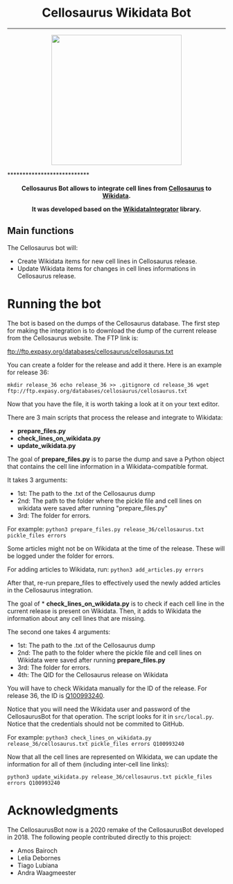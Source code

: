 # <center>Cellosaurus Wikidata Bot</center>

***************************
<p align="center">
  <img src="img/WikiCello.png" width="300"/>
</p>
***************************

**<center>Cellosaurus Bot allows to integrate cell lines from [Cellosaurus](https://web.expasy.org/cellosaurus/) to [Wikidata](https://www.wikidata.org/wiki/Wikidata:Main_Page).**

**It was developed based on the [WikidataIntegrator](https://github.com/SuLab/WikidataIntegrator) library.</center>**

## Main functions 

The Cellosaurus bot will:

+ Create Wikidata items for new cell lines in Cellosaurus release.
+ Update Wikidata items for changes in cell lines informations in Cellosaurus release.
# Running the bot 

The bot is based on the dumps of the Cellosaurus database. The first step for making the integration is to download the dump of the current release from the Cellosaurus website. The FTP link is:

ftp://ftp.expasy.org/databases/cellosaurus/cellosaurus.txt

You can create a folder for the release and add it there. Here is an example for release 36:

`mkdir release_36
echo release_36 >> .gitignore
cd release_36
wget ftp://ftp.expasy.org/databases/cellosaurus/cellosaurus.txt
`

Now that you have the file, it is worth taking a look at it on your text editor. 

There are 3 main scripts that process the release and integrate to Wikidata: 
* __prepare_files.py__
* __check_lines_on_wikidata.py__
* __update_wikidata.py__

The goal of __prepare_files.py__ is to parse the dump and save a Python object that contains the cell line information in a Wikidata-compatible format. 

It takes 3 arguments: 
- 1st: The path to the .txt of the Cellosaurus dump
- 2nd: The path to the folder where the pickle file and cell lines on wikidata 
were saved after running "prepare_files.py"
- 3rd: The folder for errors.

For example:
`python3 prepare_files.py release_36/cellosaurus.txt pickle_files errors `

Some articles might not be on Wikidata at the time of the release. These will be logged under the folder for errors.

For adding articles to Wikidata, run:
`python3 add_articles.py errors `

After that, re-run prepare_files to effectively used the newly added articles in the Cellosaurus integration.

The goal of * __check_lines_on_wikidata.py__ is to check if each cell line in the current release is present on Wikidata. Then, it adds to Wikidata the information about any cell lines that are missing.

The second one takes 4 arguments:  
- 1st: The path to the .txt of the Cellosaurus dump
- 2nd: The path to the folder where the pickle file and cell lines on Wikidata were saved after running __prepare_files.py__
- 3rd: The folder for errors.
- 4th: The QID for the Cellosaurus release on Wikidata   

You will have to check Wikidata manually for the ID of the release. For release 36, the ID is [Q100993240](https://www.wikidata.org/wiki/Q100993240).


Notice that you will need the Wikidata user and password of the CellosaurusBot for that operation. The script looks for it in `src/local.py`.  Notice that the credentials should not be commited to GitHub.

For example:
`python3 check_lines_on_wikidata.py release_36/cellosaurus.txt pickle_files errors Q100993240`


Now that all the cell lines are represented on Wikidata, we can update the information for all of them (including inter-cell line links):

`python3 update_wikidata.py release_36/cellosaurus.txt pickle_files errors Q100993240`

# Acknowledgments

The CellosaurusBot now is a 2020 remake of the CellosaurusBot developed in 2018. 
The following people contributed directly to this project:

* Amos Bairoch
* Lelia Debornes
* Tiago Lubiana
* Andra Waagmeester